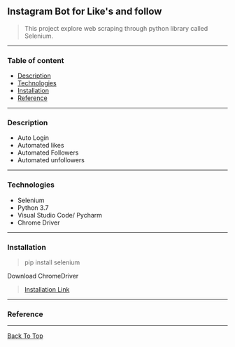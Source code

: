 ## Instagram Bot for Like's and follow

> This project explore web scraping through python library called Selenium.

---

### Table of content

- [Description](#description)
- [Technologies](#technologies)
- [Installation](#Installation)
- [Reference](#Reference)

---

### Description

- Auto Login
- Automated likes
- Automated Followers
- Automated unfollowers

---

### Technologies
- Selenium
- Python 3.7
- Visual Studio Code/ Pycharm
- Chrome Driver

---

### Installation
> pip install selenium

Download ChromeDriver 
> [Installation Link](https://chromedriver.chromium.org/downloads)

---

### Reference

---


[Back To Top](#Instagram-Bot-for-Like's-and-follow)